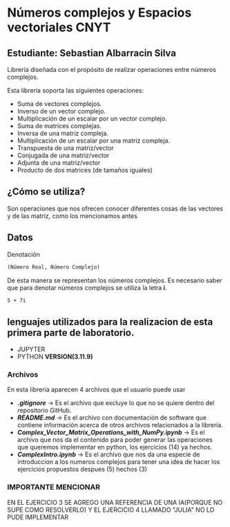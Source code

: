 # Números complejos y Espacios vectoriales CNYT

## **Estudiante:** Sebastian Albarracin Silva

Librería diseñada con el propósito de realizar operaciones entre números complejos.

Esta librería soporta las siguientes operaciones:

- Suma de vectores complejos.
- Inverso de un vector complejo.
- Multiplicación de un escalar por un vector complejo.
- Suma de matrices complejas.
- Inversa de una matriz compleja.
- Multiplicación de un escalar por una matriz compleja.
- Transpuesta de una matriz/vector
- Conjugada de una matriz/vector
- Adjunta de una matriz/vector
- Producto de dos matrices (de tamaños iguales)

## ¿Cómo se utiliza?

Son operaciones que nos ofrecen conocer diferentes cosas de las vectores y de las matriz, como los mencionamos antes

## Datos

Denotación

``` txt
(Número Real, Número Complejo)
```

De esta manera se representan los números complejos. Es necesario saber que para denotar números complejos se utiliza la letra **i**.


``` txt
5 + 7i
```

## lenguajes utilizados para la realizacion de esta primera parte de laboratorio.
- JUPYTER
- PYTHON **VERSION(3.11.9)**


### Archivos

En esta librería aparecen 4 archivos que el usuario puede usar

- ***.gitignore*** -> Es el archivo que excluye lo que no se quiere dentro del repositorio GitHub.
- ***README.md*** -> Es el archivo con documentación de software que contiene información acerca de otros archivos relacionados a la librería.
- ***Complex_Vector_Matrix_Operations_with_NumPy.ipynb*** -> Es el archivo que nos da el contenido para poder generar las operaciones que queremos implementar en python, los ejercicios (14) ya hechos.
- ***ComplexIntro.ipynb*** -> Es el archivo que nos da una especie de introduccion a los numeros complejos para tener una idea de hacer los ejercicios propuestos despues (5) hechos (3)


### IMPORTANTE MENCIONAR
EN EL EJERCICIO 3 SE AGREGO UNA REFERENCIA DE UNA IA(PORQUE NO SUPE COMO RESOLVERLO) Y EL EJERCICIO 4 LLAMADO "JULIA" NO LO PUDE IMPLEMENTAR
